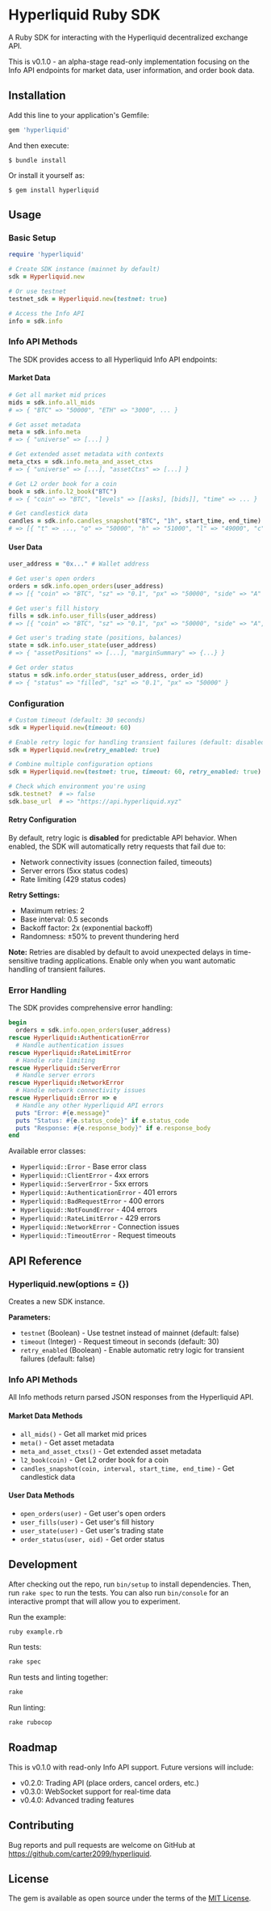 # Hyperliquid Ruby SDK

A Ruby SDK for interacting with the Hyperliquid decentralized exchange API.

This is v0.1.0 - an alpha-stage read-only implementation focusing on the Info API endpoints for market data, user information, and order book data.

## Installation

Add this line to your application's Gemfile:

```ruby
gem 'hyperliquid'
```

And then execute:

    $ bundle install

Or install it yourself as:

    $ gem install hyperliquid

## Usage

### Basic Setup

```ruby
require 'hyperliquid'

# Create SDK instance (mainnet by default)
sdk = Hyperliquid.new

# Or use testnet
testnet_sdk = Hyperliquid.new(testnet: true)

# Access the Info API
info = sdk.info
```

### Info API Methods

The SDK provides access to all Hyperliquid Info API endpoints:

#### Market Data

```ruby
# Get all market mid prices
mids = sdk.info.all_mids
# => { "BTC" => "50000", "ETH" => "3000", ... }

# Get asset metadata
meta = sdk.info.meta
# => { "universe" => [...] }

# Get extended asset metadata with contexts
meta_ctxs = sdk.info.meta_and_asset_ctxs  
# => { "universe" => [...], "assetCtxs" => [...] }

# Get L2 order book for a coin
book = sdk.info.l2_book("BTC")
# => { "coin" => "BTC", "levels" => [[asks], [bids]], "time" => ... }

# Get candlestick data
candles = sdk.info.candles_snapshot("BTC", "1h", start_time, end_time)
# => [{ "t" => ..., "o" => "50000", "h" => "51000", "l" => "49000", "c" => "50500", "v" => "100" }]
```

#### User Data

```ruby
user_address = "0x..." # Wallet address

# Get user's open orders
orders = sdk.info.open_orders(user_address)
# => [{ "coin" => "BTC", "sz" => "0.1", "px" => "50000", "side" => "A" }]

# Get user's fill history
fills = sdk.info.user_fills(user_address)
# => [{ "coin" => "BTC", "sz" => "0.1", "px" => "50000", "side" => "A", "time" => 1234567890 }]

# Get user's trading state (positions, balances)
state = sdk.info.user_state(user_address)
# => { "assetPositions" => [...], "marginSummary" => {...} }

# Get order status  
status = sdk.info.order_status(user_address, order_id)
# => { "status" => "filled", "sz" => "0.1", "px" => "50000" }
```

### Configuration

```ruby
# Custom timeout (default: 30 seconds)
sdk = Hyperliquid.new(timeout: 60)

# Enable retry logic for handling transient failures (default: disabled)
sdk = Hyperliquid.new(retry_enabled: true)

# Combine multiple configuration options
sdk = Hyperliquid.new(testnet: true, timeout: 60, retry_enabled: true)

# Check which environment you're using
sdk.testnet?  # => false
sdk.base_url  # => "https://api.hyperliquid.xyz"
```

#### Retry Configuration

By default, retry logic is **disabled** for predictable API behavior. When enabled, the SDK will automatically retry requests that fail due to:

- Network connectivity issues (connection failed, timeouts)
- Server errors (5xx status codes)
- Rate limiting (429 status codes)

**Retry Settings:**
- Maximum retries: 2
- Base interval: 0.5 seconds
- Backoff factor: 2x (exponential backoff)
- Randomness: ±50% to prevent thundering herd

**Note:** Retries are disabled by default to avoid unexpected delays in time-sensitive trading applications. Enable only when you want automatic handling of transient failures.

### Error Handling

The SDK provides comprehensive error handling:

```ruby
begin
  orders = sdk.info.open_orders(user_address)
rescue Hyperliquid::AuthenticationError
  # Handle authentication issues
rescue Hyperliquid::RateLimitError  
  # Handle rate limiting
rescue Hyperliquid::ServerError
  # Handle server errors
rescue Hyperliquid::NetworkError
  # Handle network connectivity issues
rescue Hyperliquid::Error => e
  # Handle any other Hyperliquid API errors
  puts "Error: #{e.message}"
  puts "Status: #{e.status_code}" if e.status_code
  puts "Response: #{e.response_body}" if e.response_body
end
```

Available error classes:
- `Hyperliquid::Error` - Base error class
- `Hyperliquid::ClientError` - 4xx errors
- `Hyperliquid::ServerError` - 5xx errors
- `Hyperliquid::AuthenticationError` - 401 errors
- `Hyperliquid::BadRequestError` - 400 errors
- `Hyperliquid::NotFoundError` - 404 errors
- `Hyperliquid::RateLimitError` - 429 errors
- `Hyperliquid::NetworkError` - Connection issues
- `Hyperliquid::TimeoutError` - Request timeouts

## API Reference

### Hyperliquid.new(options = {})

Creates a new SDK instance.

**Parameters:**
- `testnet` (Boolean) - Use testnet instead of mainnet (default: false)  
- `timeout` (Integer) - Request timeout in seconds (default: 30)
- `retry_enabled` (Boolean) - Enable automatic retry logic for transient failures (default: false)

### Info API Methods

All Info methods return parsed JSON responses from the Hyperliquid API.

#### Market Data Methods
- `all_mids()` - Get all market mid prices
- `meta()` - Get asset metadata
- `meta_and_asset_ctxs()` - Get extended asset metadata
- `l2_book(coin)` - Get L2 order book for a coin
- `candles_snapshot(coin, interval, start_time, end_time)` - Get candlestick data

#### User Data Methods  
- `open_orders(user)` - Get user's open orders
- `user_fills(user)` - Get user's fill history
- `user_state(user)` - Get user's trading state
- `order_status(user, oid)` - Get order status

## Development

After checking out the repo, run `bin/setup` to install dependencies. Then, run `rake spec` to run the tests. You can also run `bin/console` for an interactive prompt that will allow you to experiment.

Run the example:
```bash
ruby example.rb
```

Run tests:
```bash  
rake spec
```

Run tests and linting together:
```bash
rake
```

Run linting:
```bash
rake rubocop
```

## Roadmap

This is v0.1.0 with read-only Info API support. Future versions will include:

- v0.2.0: Trading API (place orders, cancel orders, etc.)
- v0.3.0: WebSocket support for real-time data
- v0.4.0: Advanced trading features

## Contributing

Bug reports and pull requests are welcome on GitHub at https://github.com/carter2099/hyperliquid.

## License

The gem is available as open source under the terms of the [MIT License](https://opensource.org/licenses/MIT).
